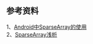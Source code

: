 
## 参考资料    
1、[Android中SparseArray的使用](https://www.cnblogs.com/RGogoing/p/5095168.html)     
2、[SparseArray浅析](https://blog.csdn.net/easyer2012/article/details/37871031/)     
